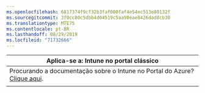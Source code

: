 ```yaml
---
ms.openlocfilehash: 6817374f9cf32b3faf000faf4e54ec513e80132f
ms.sourcegitcommit: 3f0cc80c5dbb4d04519c5aa98eae8426dad8cb30
ms.translationtype: MTE75
ms.contentlocale: pt-BR
ms.lasthandoff: 08/29/2019
ms.locfileid: "71732666"
---
```

|                            Aplica-se a: Intune no portal clássico                            |
|------------------------------------------------------------------------------------------------|
| Procurando a documentação sobre o Intune no Portal do Azure? [Clique aqui](/intune/what-is-intune). |
|                                                                                                |

